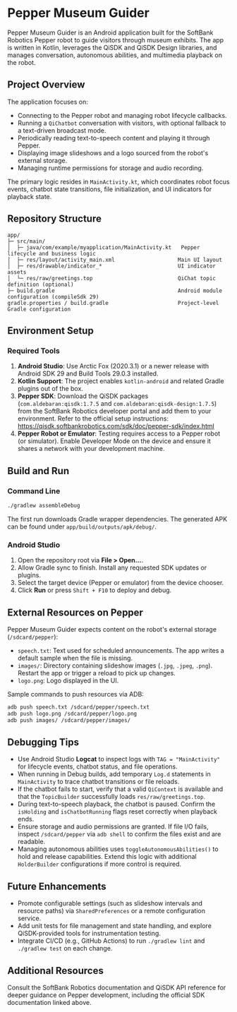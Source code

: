 # Pepper Museum Guider

Pepper Museum Guider is an Android application built for the SoftBank Robotics Pepper robot to guide visitors through museum exhibits. The app is written in Kotlin, leverages the QiSDK and QiSDK Design libraries, and manages conversation, autonomous abilities, and multimedia playback on the robot.

## Project Overview

The application focuses on:

- Connecting to the Pepper robot and managing robot lifecycle callbacks.
- Running a `QiChatbot` conversation with visitors, with optional fallback to a text-driven broadcast mode.
- Periodically reading text-to-speech content and playing it through Pepper.
- Displaying image slideshows and a logo sourced from the robot's external storage.
- Managing runtime permissions for storage and audio recording.

The primary logic resides in `MainActivity.kt`, which coordinates robot focus events, chatbot state transitions, file initialization, and UI indicators for playback state.

## Repository Structure

```
app/
├─ src/main/
│  ├─ java/com/example/myapplication/MainActivity.kt   Pepper lifecycle and business logic
│  ├─ res/layout/activity_main.xml                    Main UI layout
│  ├─ res/drawable/indicator_*                        UI indicator assets
│  └─ res/raw/greetings.top                           QiChat topic definition (optional)
├─ build.gradle                                       Android module configuration (compileSdk 29)
gradle.properties / build.gradle                      Project-level Gradle configuration
```

## Environment Setup

### Required Tools

1. **Android Studio**: Use Arctic Fox (2020.3.1) or a newer release with Android SDK 29 and Build Tools 29.0.3 installed.
2. **Kotlin Support**: The project enables `kotlin-android` and related Gradle plugins out of the box.
3. **Pepper SDK**: Download the QiSDK packages (`com.aldebaran:qisdk:1.7.5` and `com.aldebaran:qisdk-design:1.7.5`) from the SoftBank Robotics developer portal and add them to your environment. Refer to the official setup instructions: https://qisdk.softbankrobotics.com/sdk/doc/pepper-sdk/index.html
4. **Pepper Robot or Emulator**: Testing requires access to a Pepper robot (or simulator). Enable Developer Mode on the device and ensure it shares a network with your development machine.

## Build and Run

### Command Line

```bash
./gradlew assembleDebug
```

The first run downloads Gradle wrapper dependencies. The generated APK can be found under `app/build/outputs/apk/debug/`.

### Android Studio

1. Open the repository root via **File > Open...**.
2. Allow Gradle sync to finish. Install any requested SDK updates or plugins.
3. Select the target device (Pepper or emulator) from the device chooser.
4. Click **Run** or press `Shift + F10` to deploy and debug.

## External Resources on Pepper

Pepper Museum Guider expects content on the robot's external storage (`/sdcard/pepper`):

- `speech.txt`: Text used for scheduled announcements. The app writes a default sample when the file is missing.
- `images/`: Directory containing slideshow images (`.jpg`, `.jpeg`, `.png`). Restart the app or trigger a reload to pick up changes.
- `logo.png`: Logo displayed in the UI.

Sample commands to push resources via ADB:

```bash
adb push speech.txt /sdcard/pepper/speech.txt
adb push logo.png /sdcard/pepper/logo.png
adb push images/ /sdcard/pepper/images/
```

## Debugging Tips

- Use Android Studio **Logcat** to inspect logs with `TAG = "MainActivity"` for lifecycle events, chatbot status, and file operations.
- When running in Debug builds, add temporary `Log.d` statements in `MainActivity` to trace chatbot transitions or file reloads.
- If the chatbot fails to start, verify that a valid `QiContext` is available and that the `TopicBuilder` successfully loads `res/raw/greetings.top`.
- During text-to-speech playback, the chatbot is paused. Confirm the `isHolding` and `isChatbotRunning` flags reset correctly when playback ends.
- Ensure storage and audio permissions are granted. If file I/O fails, inspect `/sdcard/pepper` via `adb shell` to confirm the files exist and are readable.
- Managing autonomous abilities uses `toggleAutonomousAbilities()` to hold and release capabilities. Extend this logic with additional `HolderBuilder` configurations if more control is required.

## Future Enhancements

- Promote configurable settings (such as slideshow intervals and resource paths) via `SharedPreferences` or a remote configuration service.
- Add unit tests for file management and state handling, and explore QiSDK-provided tools for instrumentation testing.
- Integrate CI/CD (e.g., GitHub Actions) to run `./gradlew lint` and `./gradlew test` on each change.

## Additional Resources

Consult the SoftBank Robotics documentation and QiSDK API reference for deeper guidance on Pepper development, including the official SDK documentation linked above.
